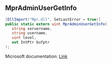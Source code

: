 ## MprAdminUserGetInfo

```csharp
[DllImport("Mpr.dll", SetLastError = true)]
public static extern uint MprAdminUserGetInfo(
   string servername,
   string username,
   uint level,
   out IntPtr bufptr
);
```

Microsoft documentation: [Link](https://learn.microsoft.com/en-us/windows/win32/api/mprapi/nf-mprapi-mpradminusergetinfo)
